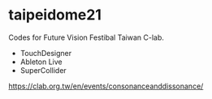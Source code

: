 # taipeidome21

Codes for Future Vision Festibal Taiwan C-lab.

- TouchDesigner
- Ableton Live
- SuperCollider

https://clab.org.tw/en/events/consonanceanddissonance/

